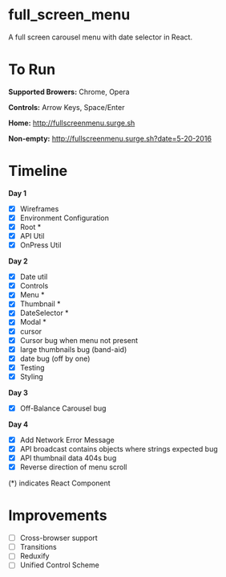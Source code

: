 # full_screen_menu

A full screen carousel menu with date selector in React.

# To Run

**Supported Browers:** Chrome, Opera

**Controls:** Arrow Keys, Space/Enter

**Home:** http://fullscreenmenu.surge.sh

**Non-empty:** http://fullscreenmenu.surge.sh?date=5-20-2016

# Timeline

**Day 1**
- [x] Wireframes
- [x] Environment Configuration
- [x] Root *
- [x] API Util
- [x] OnPress Util

**Day 2**
- [x] Date util
- [x] Controls
- [x] Menu *
- [x] Thumbnail *
- [x] DateSelector *
- [x] Modal *
- [x] cursor
- [x] Cursor bug when menu not present
- [x] large thumbnails bug (band-aid)
- [x] date bug (off by one)
- [x] Testing
- [x] Styling

**Day 3**
- [x] Off-Balance Carousel bug

**Day 4**
- [x] Add Network Error Message
- [x] API broadcast contains objects where strings expected bug
- [x] API thumbnail data 404s bug
- [x] Reverse direction of menu scroll

(*) indicates React Component

# Improvements
- [ ] Cross-browser support
- [ ] Transitions
- [ ] Reduxify
- [ ] Unified Control Scheme
